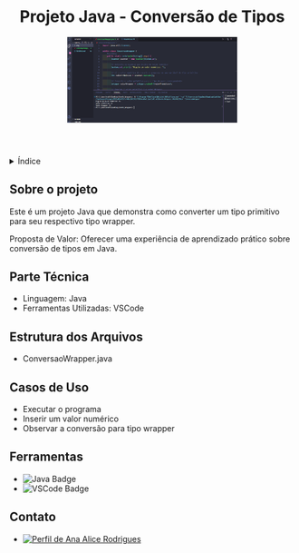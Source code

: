 <!DOCTYPE html>
<html lang="pt-br">
<head>
    <meta charset="UTF-8">
    <meta name="viewport" content="width=device-width, initial-scale=1.0">
    <meta name="description" content="Descrição do projeto Java de Conversão de Tipos Primitivos para Wrappers">
    <meta name="keywords" content="Java, Conversão de Tipos, Wrapper, Projeto">
    <meta name="author" content="Ana Alice Rodrigues">

</head>
<body>

<header>
    <h1>Projeto Java - Conversão de Tipos</h1>
    <img src="./img/imagem.png" alt="Imagem do Projeto" width="300" height="auto">
</header>

<details>
    <summary>Índice</summary>
    <ol>
        <li><a href="#sobre-o-projeto">Sobre o projeto</a></li>
        <li><a href="#parte-tecnica">Parte Técnica</a></li>
        <li><a href="#estrutura-dos-arquivos">Estrutura dos Arquivos</a></li>
        <li><a href="#casos-de-uso">Casos de Uso</a></li>
        <li><a href="#ferramentas">Ferramentas</a></li>
        <li><a href="#contato">Contato</a></li>
    </ol>
</details>

<section id="sobre-o-projeto">
    <h2>Sobre o projeto</h2>
    <p>
        Este é um projeto Java que demonstra como converter um tipo primitivo para seu respectivo tipo wrapper.
    </p>
    <p>
        Proposta de Valor: Oferecer uma experiência de aprendizado prático sobre conversão de tipos em Java.
    </p>
</section>

<section id="parte-tecnica">
    <h2>Parte Técnica</h2>
    <ul>
        <li>Linguagem: Java</li>
        <li>Ferramentas Utilizadas: VSCode</li>
    </ul>
</section>

<section id="estrutura-dos-arquivos">
    <h2>Estrutura dos Arquivos</h2>
    <ul>
        <li>ConversaoWrapper.java</li>
    </ul>
</section>

<section id="casos-de-uso">
    <h2>Casos de Uso</h2>
    <ul>
        <li>Executar o programa</li>
        <li>Inserir um valor numérico</li>
        <li>Observar a conversão para tipo wrapper</li>
    </ul>
</section>

<section id="ferramentas">
    <h2>Ferramentas</h2>
    <ul>
        <li><img src="https://img.shields.io/badge/Java-007396?style=for-the-badge&logo=java&logoColor=white" alt="Java Badge"></li>
        <li><img src="https://img.shields.io/badge/VSCode-007ACC?style=for-the-badge&logo=visual-studio-code&logoColor=white" alt="VSCode Badge"></li>
    </ul>
</section>

<section id="contato">
    <h2>Contato</h2>
    <ul>
        <li><a href="https://linktr.ee/anaeanali5" target="_blank"><img src="https://img.shields.io/badge/Ana_Alice_Rodrigues-blue?style=for-the-badge" alt="Perfil de Ana Alice Rodrigues"></a></li>
    </ul>

</section>

</body>
</html>

